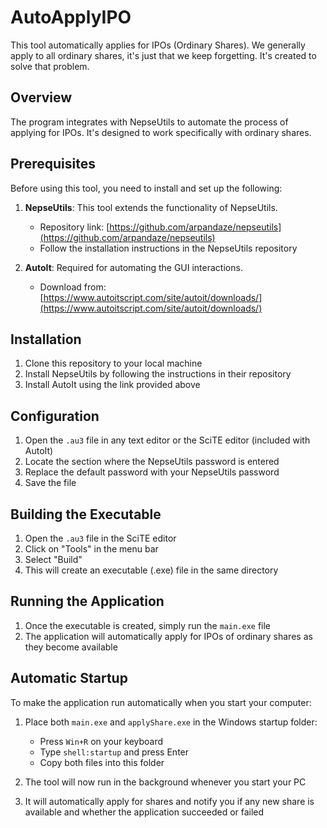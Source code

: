 # AutoApplyIPO

This tool automatically applies for IPOs (Ordinary Shares). We generally apply to all ordinary shares, it's just that we keep forgetting. It's created to solve that problem.

## Overview

The program integrates with NepseUtils to automate the process of applying for IPOs. It's designed to work specifically with ordinary shares.

## Prerequisites

Before using this tool, you need to install and set up the following:

1. **NepseUtils**: This tool extends the functionality of NepseUtils.
   - Repository link: [https://github.com/arpandaze/nepseutils](https://github.com/arpandaze/nepseutils)
   - Follow the installation instructions in the NepseUtils repository

2. **AutoIt**: Required for automating the GUI interactions.
   - Download from: [https://www.autoitscript.com/site/autoit/downloads/](https://www.autoitscript.com/site/autoit/downloads/)

## Installation

1. Clone this repository to your local machine
2. Install NepseUtils by following the instructions in their repository
3. Install AutoIt using the link provided above

## Configuration

1. Open the `.au3` file in any text editor or the SciTE editor (included with AutoIt)
2. Locate the section where the NepseUtils password is entered
3. Replace the default password with your NepseUtils password
4. Save the file

## Building the Executable

1. Open the `.au3` file in the SciTE editor
2. Click on "Tools" in the menu bar
3. Select "Build"
4. This will create an executable (.exe) file in the same directory

## Running the Application

1. Once the executable is created, simply run the `main.exe` file
2. The application will automatically apply for IPOs of ordinary shares as they become available

## Automatic Startup

To make the application run automatically when you start your computer:

1. Place both `main.exe` and `applyShare.exe` in the Windows startup folder:
   - Press `Win+R` on your keyboard
   - Type `shell:startup` and press Enter
   - Copy both files into this folder

2. The tool will now run in the background whenever you start your PC
3. It will automatically apply for shares and notify you if any new share is available and whether the application succeeded or failed
